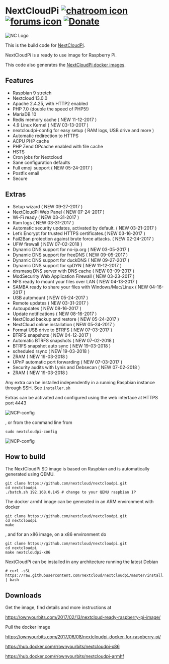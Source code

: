 # NextCloudPi [![chatroom icon](https://patrolavia.github.io/telegram-badge/chat.png)](https://t.me/NextCloudPi) [![forums icon](https://img.shields.io/badge/help-forums-blue.svg)](https://help.nextcloud.com/c/support/appliances-docker-snappy-vm) [![Donate](https://img.shields.io/badge/Donate-PayPal-green.svg)](https://www.paypal.com/cgi-bin/webscr?cmd=_donations&business=N8PJHSEQF4G7Y&lc=US&item_name=Own%20Your%20Bits&item_number=NextCloudPi&no_note=1&no_shipping=1&currency_code=EUR&bn=PP%2dDonationsBF%3abtn_donate_LG%2egif%3aNonHosted)


![NC Logo](https://ownyourbits.com/wp-content/uploads/2017/11/ncp-square.png)

This is the build code for [NextCloudPi](https://ownyourbits.com/2017/02/13/nextcloud-ready-raspberry-pi-image/).

NextCloudPi is a ready to use image for Raspberry Pi.

This code also generates the [NextCloudPi docker images](https://hub.docker.com/r/ownyourbits/nextcloudpi/).

## Features

 * Raspbian 9 stretch
 * Nextcloud 13.0.0
 * Apache 2.4.25, with HTTP2 enabled
 * PHP 7.0 (double the speed of PHP5!)
 * MariaDB 10
 * Redis memory cache ( NEW 11-12-2017 )
 * 4.9 Linux Kernel ( NEW 03-13-2017 )
 * nextcloudpi-config for easy setup ( RAM logs, USB drive and more )
 * Automatic redirection to HTTPS
 * ACPU PHP cache
 * PHP Zend OPcache enabled with file cache
 * HSTS
 * Cron jobs for Nextcloud
 * Sane configuration defaults
 * Full emoji support ( NEW 05-24-2017 )
 * Postfix email
 * Secure

## Extras

 * Setup wizard ( NEW 09-27-2017 )
 * NextCloudPi Web Panel ( NEW 07-24-2017 )
 * Wi-Fi ready ( NEW 03-31-2017 )
 * Ram logs ( NEW 03-31-2017 )
 * Automatic security updates, activated by default. ( NEW 03-21-2017 )
 * Let’s Encrypt for trusted HTTPS certificates.(  NEW 03-16-2017 )
 * Fail2Ban protection against brute force attacks. ( NEW 02-24-2017 )
 * UFW firewall ( NEW 07-02-2018 )
 * Dynamic DNS support for no-ip.org ( NEW 03-05-2017 )
 * Dynamic DNS support for freeDNS ( NEW 09-05-2017 )
 * Dynamic DNS support for duckDNS ( NEW 09-27-2017 )
 * Dynamic DNS support for spDYN ( NEW 11-12-2017 )
 * dnsmasq DNS server with DNS cache ( NEW 03-09-2017 )
 * ModSecurity Web Application Firewall ( NEW 03-23-2017 )
 * NFS ready to mount your files over LAN ( NEW 04-13-2017 )
 * SAMBA ready to share your files with Windows/Mac/Linux ( NEW 04-16-2017 )
 * USB automount ( NEW 05-24-2017 )
 * Remote updates ( NEW 03-31-2017 )
 * Autoupdates ( NEW 08-16-2017 )
 * Update notifications ( NEW 08-16-2017 )
 * NextCloud backup and restore ( NEW 05-24-2017 )
 * NextCloud online installation ( NEW 05-24-2017 )
 * Format USB drive to BTRFS ( NEW 07-03-2017 )
 * BTRFS snapshots ( NEW 04-12-2017 )
 * Automatic BTRFS snapshots ( NEW 07-02-2018 )
 * BTRFS snapshot auto sync ( NEW 19-03-2018 )
 * scheduled rsync ( NEW 19-03-2018 )
 * ZRAM ( NEW 19-03-2018 )
 * UPnP automatic port forwarding ( NEW 07-03-2017 )
 * Security audits with Lynis and Debsecan ( NEW 07-02-2018 )
 * ZRAM ( NEW 19-03-2018 )

Any extra can be installed independently in a running Raspbian instance through SSH. See `installer.sh`

Extras can be activated and configured using the web interface at HTTPS port 4443


![NCP-config](https://ownyourbits.com/wp-content/uploads/2017/07/web-letsencrypt.jpg)

, or from the command line from

```
sudo nextcloudpi-config
```

![NCP-config](https://ownyourbits.com/wp-content/uploads/2017/03/ncp-conf-700x456.jpg)


## How to build

The NextCloudPi SD image is based on Raspbian and is automatically generated using QEMU.

```
git clone https://github.com/nextcloud/nextcloudpi.git
cd nextcloudpi
./batch.sh 192.168.0.145 # change to your QEMU raspbian IP
```

The docker armhf image can be generated in an ARM environment with docker

```
git clone https://github.com/nextcloud/nextcloudpi.git
cd nextcloudpi
make
```

, and for an x86 image, on a x86 environment do

```
git clone https://github.com/nextcloud/nextcloudpi.git
cd nextcloudpi
make nextcloudpi-x86
```

NextCloudPi can be installed in any architecture running the latest Debian

```
# curl -sSL https://raw.githubusercontent.com/nextcloud/nextcloudpi/master/install.sh | bash
```

## Downloads

Get the image, find details and more instructions at

https://ownyourbits.com/2017/02/13/nextcloud-ready-raspberry-pi-image/

Pull the docker image

https://ownyourbits.com/2017/06/08/nextcloudpi-docker-for-raspberry-pi/

https://hub.docker.com/r/ownyourbits/nextcloudpi-x86

https://hub.docker.com/r/ownyourbits/nextcloudpi-armhf
